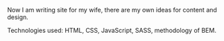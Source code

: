 Now I am writing site for my wife, there are my own ideas for content and design.

Technologies used: HTML, CSS, JavaScript, SASS, methodology of BEM.